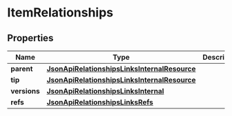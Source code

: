 
# ItemRelationships

## Properties
Name | Type | Description | Notes
------------ | ------------- | ------------- | -------------
**parent** | [**JsonApiRelationshipsLinksInternalResource**](JsonApiRelationshipsLinksInternalResource.md) |  | 
**tip** | [**JsonApiRelationshipsLinksInternalResource**](JsonApiRelationshipsLinksInternalResource.md) |  | 
**versions** | [**JsonApiRelationshipsLinksInternal**](JsonApiRelationshipsLinksInternal.md) |  | 
**refs** | [**JsonApiRelationshipsLinksRefs**](JsonApiRelationshipsLinksRefs.md) |  | 



